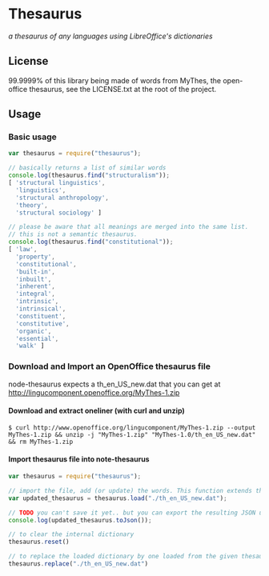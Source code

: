 
# Thesaurus

*a thesaurus of any languages using LibreOffice's dictionaries*

## License

99.9999% of this library being made of words from MyThes, the open-office thesaurus, see the LICENSE.txt at the root of the project.

## Usage

### Basic usage

```Javascript
var thesaurus = require("thesaurus");

// basically returns a list of similar words
console.log(thesaurus.find("structuralism"));
[ 'structural linguistics',
  'linguistics',
  'structural anthropology',
  'theory',
  'structural sociology' ]

// please be aware that all meanings are merged into the same list.
// this is not a semantic thesaurus.
console.log(thesaurus.find("constitutional"));
[ 'law',
  'property',
  'constitutional',
  'built-in',
  'inbuilt',
  'inherent',
  'integral',
  'intrinsic',
  'intrinsical',
  'constituent',
  'constitutive',
  'organic',
  'essential',
  'walk' ]
```

### Download and Import an OpenOffice thesaurus file

node-thesaurus expects a th_en_US_new.dat that you can get at http://lingucomponent.openoffice.org/MyThes-1.zip

#### Download and extract oneliner (with curl and unzip)
	$ curl http://www.openoffice.org/lingucomponent/MyThes-1.zip --output MyThes-1.zip && unzip -j "MyThes-1.zip" "MyThes-1.0/th_en_US_new.dat" && rm MyThes-1.zip

#### Import thesaurus file into note-thesaurus
```Javascript
var thesaurus = require("thesaurus");

// import the file, add (or update) the words. This function extends the preloaded English Thesaurus Dictionary. For using the loaded one only, use "replace" function instead.
var updated_thesaurus = thesaurus.load("./th_en_US_new.dat");

// TODO you can't save it yet.. but you can export the resulting JSON using:
console.log(updated_thesaurus.toJson());

// to clear the internal dictionary
thesaurus.reset()

// to replace the loaded dictionary by one loaded from the given thesaurus dat file.(reset and load) 
thesaurus.replace("./th_en_US_new.dat")
```
